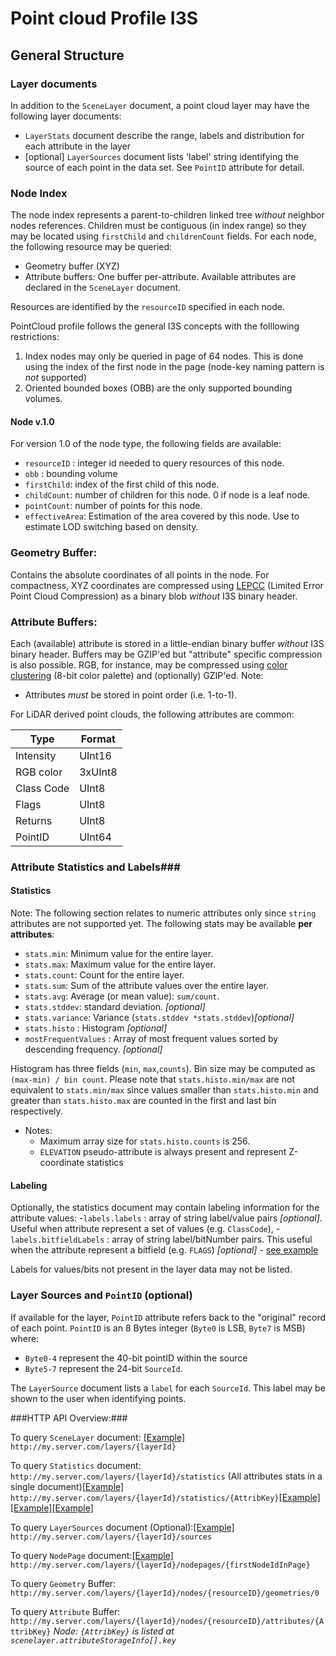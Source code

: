 # Point cloud Profile I3S #


## General Structure ##

### Layer documents ###
In addition to the `SceneLayer` document, a point cloud layer may have the following layer documents:
- `LayerStats` document describe the range, labels and distribution for each attribute in the layer
- [optional] `LayerSources` document lists 'label' string identifying the source of each point in the data set. See `PointID` attribute for detail.
 

### Node Index ###

The node index represents a parent-to-children linked tree *without* neighbor nodes references. Children must be contiguous (in index range) so they may be located using `firstChild` and `childrenCount` fields.  For each node, the following resource may be queried:
- Geometry buffer (XYZ)
- Attribute buffers: One buffer per-attribute. Available attributes are declared in the `SceneLayer` document.

Resources are identified by the `resourceID` specified in each node. 

PointCloud profile follows the general I3S concepts with the folllowing restrictions:

1. Index nodes may only be queried in page of 64 nodes. This is done using the index of the first node in the page (node-key naming pattern is *not* supported)
2. Oriented bounded boxes (OBB) are the only supported bounding volumes.

#### Node v.1.0 ###
For version 1.0 of the node type, the following fields are available:

 - `resourceID` : integer id needed to query resources of this node. 
 - `obb`    : bounding volume
 - `firstChild`: index of the first child of this node.
 - `childCount`: number of children for this node. 0 if node is a leaf node.
 - `pointCount`: number of points for this node.
 - `effectiveArea`: Estimation of the area covered by this node. Use to estimate LOD switching based on density.

### Geometry Buffer: ###
Contains the absolute coordinates of all points in the node. For compactness, XYZ coordinates are compressed using [LEPCC](tbd) (Limited Error Point Cloud Compression) as a binary blob *without* I3S binary header.

### Attribute Buffers: ###
Each (available) attribute is stored in a little-endian binary buffer *without* I3S binary header. Buffers may be GZIP'ed but "attribute" specific compression is also possible. RGB, for instance, may be compressed using [color clustering](tdb) (8-bit color palette) and (optionally) GZIP'ed. 
Note:
- Attributes *must* be stored in point order (i.e. 1-to-1).   

For LiDAR derived point clouds, the following attributes are common:

| Type | Format |
|------|--------|
|Intensity|UInt16|
|RGB color| 3xUInt8|
|Class Code| UInt8|
|Flags|UInt8|
|Returns|UInt8|
|PointID|UInt64|
  
### Attribute Statistics and Labels###
#### Statistics ####
Note: The following section relates to numeric attributes only since `string` attributes are not supported yet. 
The following stats may be available **per attributes**:
- `stats.min`: Minimum value for the entire layer.  
- `stats.max`: Maximum value for the entire layer.
- `stats.count`: Count for the entire layer.
- `stats.sum`: Sum of the attribute values over the entire layer.
- `stats.avg`: Average (or mean value): `sum/count`.
- `stats.stddev`: standard deviation. *[optional]*
- `stats.variance`: Variance (`stats.stddev *stats.stddev`)*[optional]*
- `stats.histo` : Histogram *[optional]*
- `mostFrequentValues` : Array of most frequent values sorted by descending frequency. *[optional]*

Histogram has three fields (`min`, `max`,`counts`). Bin size may be computed as `(max-min) / bin count`. Please note that `stats.histo.min/max` are not equivalent to `stats.min/max` since values smaller than `stats.histo.min` and greater than `stats.histo.max` are counted in the first and last bin respectively. 
- Notes:
	- Maximum array size for `stats.histo.counts` is 256.
	- `ELEVATION` pseudo-attribute is always present and represent Z-coordinate statistics
	
#### Labeling ####
Optionally, the statistics document may contain  labeling information for the attribute values:
-`labels.labels` : array of string label/value pairs *[optional]*. Useful when attribute represent a set of values (e.g. `ClassCode`),
-`labels.bitfieldLabels` : array of string label/bitNumber pairs. This useful when the attribute represent a bitfield (e.g. `FLAGS`)  *[optional]* - [see example](examples/example_1_stats_16.js)

Labels for values/bits not present in the layer data may not be listed. 


### Layer Sources and `PointID` (optional) ###
If available for the layer, `PointID` attribute refers back to the "original" record of each point. `PointID` is an 8 Bytes integer (`Byte0` is LSB, `Byte7` is MSB) where:	
- `Byte0-4` represent the 40-bit pointID within the source
- `Byte5-7` represent the 24-bit `SourceId`.  

The `LayerSource` document lists a `label` for each `SourceId`. This label may be shown to the user when identifying points. 


###HTTP API Overview:###

To query `SceneLayer` document: [[Example]](examples/example_1_3dscenelayer.js)
`http://my.server.com/layers/{layerId}`

To query `Statistics` document:
`http://my.server.com/layers/{layerId}/statistics` (All attributes stats in a single document)[[Example]](examples/example_1_stats.js)
`http://my.server.com/layers/{layerId}/statistics/{AttribKey}`[[Example]](examples/example_1_stats_8.js)[[Example]](examples/example_1_stats_16.js)[[Example]](examples/example_1_stats_32.js) 


To query `LayerSources` document (Optional):[[Example]](examples/example_1_sources.js)
`http://my.server.com/layers/{layerId}/sources`

To query `NodePage` document:[[Example]](examples/example_1_node_page.js)
`http://my.server.com/layers/{layerId}/nodepages/{firstNodeIdInPage}`

To query `Geometry` Buffer:
`http://my.server.com/layers/{layerId}/nodes/{resourceID}/geometries/0`

To query `Attribute` Buffer:
`http://my.server.com/layers/{layerId}/nodes/{resourceID}/attributes/{AttribKey}`
 *Node: `{AttribKey}` is listed at `scenelayer.attributeStorageInfo[].key`*




 